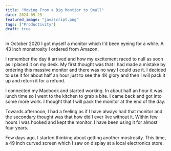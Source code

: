 ```yaml
---
title: "Moving From a Big Montior to Small"
date: 2024-09-25
featured_image: "javascript.png"
tags: ["Productivity"]
draft: true
---
```


In October 2020 I got myself a monitor which I'd been eyeing for a while. A 43 inch monstrosity I ordered from Amazon.

I remember the day it arrived and how my excitement raced to null as soon as I placed it on my desk. My first thought was that I had made a mistake by ordering this massive monitor and there was no way I could use it. I decided to use it for about half an hour just to see the 4K glory and then I will pack it up and return it for a refund.

I connected my Macbook and started working. In about half an hour it was lunch time so I went to the kitchen to grab a bite. I came back and got into some more work. I thought that I will pack the monitor at the end of the day.

Towards afternoon, I had a feeling as if I have always had that monitor and the secondary thought was that how did I ever live without it. Within few hours I was hooked and kept the monitor. I have been using it for almost four years.

Few days ago, I started thinking about getting another mostrosity. This time, a 49 inch curved screen which I saw on display at a local electronics store.

